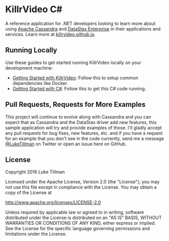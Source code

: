# KillrVideo C\# #

A reference application for .NET developers looking to learn more about using [Apache Cassandra][cassandra] and
[DataStax Enterprise][dse] in their applications and services. Learn more at [killrvideo.github.io][killrvideo].

## Running Locally

Use these guides to get started running KillrVideo locally on your development machine:
* [Getting Started with KillrVideo][getting-started]: Follow this to setup common dependencies like Docker.
* [Getting Started with C#][getting-started-csharp]: Follow this to get this C# code running.

## Pull Requests, Requests for More Examples
This project will continue to evolve along with Cassandra and you can expect that as Cassandra and the DataStax driver add new features, this sample application will try and provide examples of those.  I'll gladly accept any pull requests for bug fixes, new features, etc.  and if you have a request for an example that you don't see in the code currently, send me a message [@LukeTillman][twitter] on Twitter or open an issue here on GitHub.

## License
Copyright 2016 Luke Tillman

Licensed under the Apache License, Version 2.0 (the "License");
you may not use this file except in compliance with the License.
You may obtain a copy of the License at

http://www.apache.org/licenses/LICENSE-2.0

Unless required by applicable law or agreed to in writing, software
distributed under the License is distributed on an "AS IS" BASIS,
WITHOUT WARRANTIES OR CONDITIONS OF ANY KIND, either express or implied.
See the License for the specific language governing permissions and
limitations under the License.

[cassandra]: http://cassandra.apache.org/
[dse]: http://www.datastax.com/products/datastax-enterprise
[killrvideo]: https://killrvideo.github.io/
[getting-started]: https://killrvideo.github.io/getting-started/
[getting-started-csharp]: https://killrvideo.github.io/docs/languages/c-sharp/
[twitter]: https://twitter.com/LukeTillman
